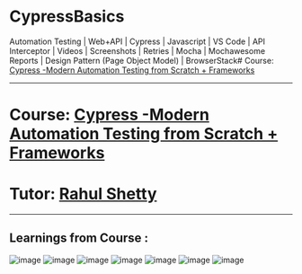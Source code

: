 # CypressBasics
Automation Testing | Web+API | Cypress | Javascript | VS Code | API Interceptor | Videos | Screenshots | Retries | Mocha | Mochawesome Reports | Design Pattern (Page Object Model) | BrowserStack# Course: <a href="https://www.udemy.com/course/cypress-tutorial/">Cypress -Modern Automation Testing from Scratch + Frameworks</a>

------------------------------------------------------------------------------------------------------------------------
# Course: <a href="https://www.udemy.com/course/cypress-tutorial/">Cypress -Modern Automation Testing from Scratch + Frameworks</a>

# Tutor: <a href="https://www.udemy.com/user/rahul445/">Rahul Shetty</a>

------------------------------------------------------------------------------------------------------------------------
Learnings from Course : 
------------------------------------------------------------------------------------------------------------------------


![image](https://user-images.githubusercontent.com/26399692/159701020-cf619813-fe3b-42b6-91ef-95435ada7a41.png)
![image](https://user-images.githubusercontent.com/26399692/159700091-3fa87722-7af1-48ba-a924-727b39ae4bc9.png)
![image](https://user-images.githubusercontent.com/26399692/159700126-5d12b5be-8915-4369-95be-b91e27101be4.png)
![image](https://user-images.githubusercontent.com/26399692/159700401-a912a8ad-66bb-430d-8e58-b8e355b58a94.png)
![image](https://user-images.githubusercontent.com/26399692/161477820-cfdd0b61-1918-48a2-9e20-239652b3b1fd.png)
![image](https://user-images.githubusercontent.com/26399692/161477867-39f8646f-9f41-4c86-ab1b-a61532314ba5.png)
![image](https://user-images.githubusercontent.com/26399692/161477937-31a87f91-35bf-4306-8336-98b5a52a5de5.png)



